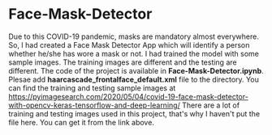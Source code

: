 # Face-Mask-Detector
Due to this COVID-19 pandemic, masks are mandatory almost everywhere. So, I had created a Face Mask Detector App which will identify a person whether he/she has wore a mask or not. I had trained the model with some sample images. The training images are different and the testing are different. The code of the project is available in **Face-Mask-Detector.ipynb**. Plesae add **haarcascade_frontalface_default.xml** file to the directory. You can find the training and testing sample images at https://pyimagesearch.com/2020/05/04/covid-19-face-mask-detector-with-opencv-keras-tensorflow-and-deep-learning/
There are a lot of training and testing images used in this project, that's why I haven't put the file here. You can get it from the link above.
